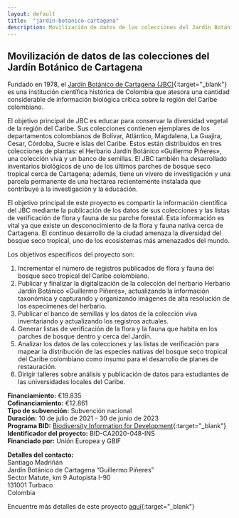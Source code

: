 ```yaml
---
layout: default
title:  "jardin-botanico-cartagena"
description: Movilización de datos de las colecciones del Jardín Botánico de Cartagena
---
```


## Movilización de datos de las colecciones del Jardín Botánico de Cartagena

Fundado en 1978, el [Jardín Botánico de Cartagena (JBC)](http://www.jbgp.org.co/){:target="_blank"} es una institución científica histórica de Colombia que atesora una cantidad considerable de información biológica crítica sobre la región del Caribe colombiano.

El objetivo principal de JBC es educar para conservar la diversidad vegetal de la región del Caribe. Sus colecciones contienen ejemplares de los departamentos colombianos de Bolívar, Atlántico, Magdalena, La Guajira, Cesar, Córdoba, Sucre e islas del Caribe. Estos están distribuidos en tres colecciones de plantas: el Herbario Jardín Botánico «Guillermo Piñeres», una colección viva y un banco de semillas. El JBC también ha desarrollado inventarios biológicos de uno de los últimos parches de bosque seco tropical cerca de Cartagena; además, tiene un vivero de investigación y una parcela permanente de una hectárea recientemente instalada que contribuye a la investigación y la educación.

El objetivo principal de este proyecto es compartir la información científica del JBC mediante la publicación de los datos de sus colecciones y las listas de verificación de flora y fauna de su parche forestal. Esta información es vital ya que existe un desconocimiento de la flora y fauna nativa cerca de Cartagena. El continuo desarrollo de la ciudad amenaza la diversidad del bosque seco tropical, uno de los ecosistemas más amenazados del mundo.

Los objetivos específicos del proyecto son:

1. Incrementar el número de registros publicados de flora y fauna del bosque seco tropical del Caribe colombiano.
2. Publicar y finalizar la digitalización de la colección del herbario Herbario Jardín Botánico «Guillermo Piñeres», actualizando la información taxonómica y capturando y organizando imágenes de alta resolución de los especímenes del herbario.
3. Publicar el banco de semillas y los datos de la colección viva inventariando y actualizando los registros actuales.
4. Generar listas de verificación de la flora y la fauna que habita en los parches de bosque dentro y cerca del Jardín.
5. Analizar los datos de las colecciones y las listas de verificación para mapear la distribución de las especies nativas del bosque seco tropical del Caribe colombiano como insumo para el desarrollo de planes de restauración.
6. Dirigir talleres sobre análisis y publicación de datos para estudiantes de las universidades locales del Caribe.


**Financiamiento:** €19.835  
**Cofinanciamiento:** €12.861  
**Tipo de subvención:** Subvención nacional  
**Duración:** 10 de julio de 2021 - 30 de junio de 2023  
**Programa BID:** [Biodiversity Information for Development](https://www.gbif.org/es/programme/82243){:target="_blank"}  
**Identificador del proyecto:**  BID-CA2020-048-INS  
**Financiado por:** Unión Europea y GBIF  

**Detalles del contacto:**  
Santiago Madriñán  
Jardín Botánico de Cartagena “Guillermo Piñeres”  
Sector Matute, km 9 Autopista I-90  
131001 Turbaco  
Colombia

Encuentre más detalles de este proyecto [aquí](https://www.gbif.org/es/project/BID-CA2020-048-INS/data-mobilization-of-the-cartagena-botanical-garden-collections){:target="_blank"}

